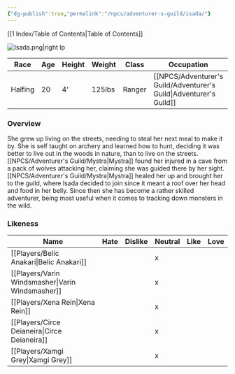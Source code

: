 ```yaml
---
{"dg-publish":true,"permalink":"/npcs/adventurer-s-guild/isada/"}
---
```


[[1 Index/Table of Contents\|Table of Contents]]

![Isada.png|right lp](/img/user/Z_Attachments/Isada.png)

| Race    | Age | Height | Weight | Class  | Occupation             | Allignment | Pronouns | Gender |
| ------- | --- | ------ | ------ | ------ | ---------------------- | ---------- | -------- | ------ |
| Halfing | 20  | 4'     | 125lbs | Ranger | [[NPCS/Adventurer's Guild/Adventurer's Guild\|Adventurer's Guild]] | Neutral    | She/Her  | Female |
### Overview
She grew up living on the streets, needing to steal her next meal to make it by. She is self taught on archery and learned how to hunt, deciding it was better to live out in the woods in nature, than to live on the streets. [[NPCS/Adventurer's Guild/Mystra\|Mystra]] found her injured in a cave from a pack of wolves attacking her, claiming she was guided there by her sight. [[NPCS/Adventurer's Guild/Mystra\|Mystra]] healed her up and brought her to the guild, where Isada decided to join since it meant a roof over her head and food in her belly. Since then she has become a rather skilled adventurer, being most useful when it comes to tracking down monsters in the wild.
### Likeness

| Name                  | Hate | Dislike | Neutral | Like | Love |
| --------------------- | ---- | ------- | ------- | ---- | ---- |
| [[Players/Belic Anakari\|Belic Anakari]]     |      |         | x       |      |      |
| [[Players/Varin Windsmasher\|Varin Windsmasher]] |      |         | x       |      |      |
| [[Players/Xena Rein\|Xena Rein]]         |      |         | x       |      |      |
| [[Players/Circe Deianeira\|Circe Deianeira]]   |      |         | x       |      |      |
| [[Players/Xamgi Grey\|Xamgi Grey]]        |      |         | x       |      |      |


